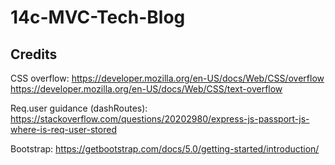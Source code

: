 # 14c-MVC-Tech-Blog

## Credits

CSS overflow:
https://developer.mozilla.org/en-US/docs/Web/CSS/overflow
https://developer.mozilla.org/en-US/docs/Web/CSS/text-overflow

Req.user guidance (dashRoutes):
https://stackoverflow.com/questions/20202980/express-js-passport-js-where-is-req-user-stored

Bootstrap:
https://getbootstrap.com/docs/5.0/getting-started/introduction/